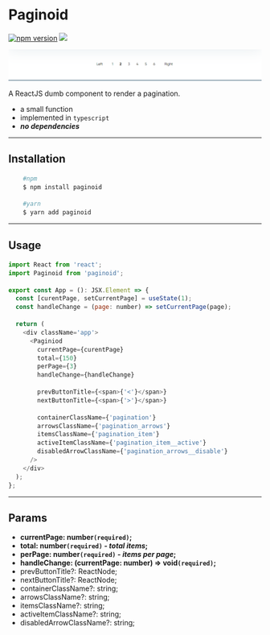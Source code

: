 # Paginoid
[![npm version](https://badge.fury.io/js/paginoid.svg)](https://www.npmjs.com/package/paginoid) [![](https://data.jsdelivr.com/v1/package/npm/paginoid/badge)](https://www.jsdelivr.com/package/npm/paginoid)

![](/paginoid.PNG)

A ReactJS dumb component to render a pagination.
  - a small function
  - implemented in `typescript`
  - ***no dependencies***
***


## Installation
```bash
    #npm
    $ npm install paginoid
    
    #yarn
    $ yarn add paginoid
```
***

## Usage

```js
import React from 'react';
import Paginoid from 'paginoid';

export const App = (): JSX.Element => {
  const [curentPage, setCurrentPage] = useState(1);
  const handleChange = (page: number) => setCurrentPage(page);

  return (
    <div className='app'>
      <Paginiod
        currentPage={curentPage}
        total={150}
        perPage={3}
        handleChange={handleChange}

        prevButtonTitle={<span>{'<'}</span>}
        nextButtonTitle={<span>{'>'}</span>}

        containerClassName={'pagination'}
        arrowsClassName={'pagination_arrows'}
        itemsClassName={'pagination_item'}
        activeItemClassName={'pagination_item__active'}
        disabledArrowClassName={'pagination_arrows__disable'}
      />
    </div>
  );
};

```

***

## Params
  * **currentPage: number`(required)`;**
  * **total: number`(required)` *- total items*;**
  * **perPage: number`(required)` *- items per page*;**
  * **handleChange: (currentPage: number) => void`(required)`;**
  * prevButtonTitle?: ReactNode;
  * nextButtonTitle?: ReactNode;
  * containerClassName?: string;
  * arrowsClassName?: string;
  * itemsClassName?: string;
  * activeItemClassName?: string;
  * disabledArrowClassName?: string;